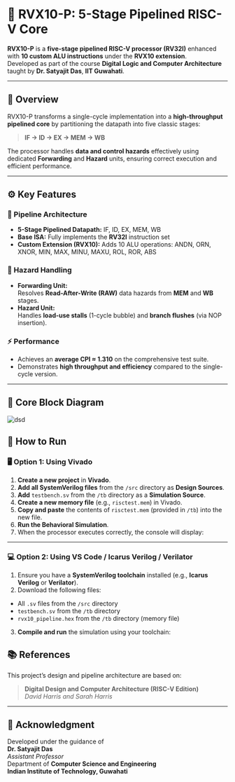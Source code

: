 # 🧠 RVX10-P: 5-Stage Pipelined RISC-V Core

**RVX10-P** is a **five-stage pipelined RISC-V processor (RV32I)** enhanced with **10 custom ALU instructions** under the **RVX10 extension**.  
Developed as part of the course **Digital Logic and Computer Architecture** taught by **Dr. Satyajit Das**, **IIT Guwahati**.

---

## 🚀 Overview

RVX10-P transforms a single-cycle implementation into a **high-throughput pipelined core** by partitioning the datapath into five classic stages:

> **IF → ID → EX → MEM → WB**

The processor handles **data and control hazards** effectively using dedicated **Forwarding** and **Hazard** units, ensuring correct execution and efficient performance.

---

## ⚙️ Key Features

### 🧩 Pipeline Architecture
- **5-Stage Pipelined Datapath:** IF, ID, EX, MEM, WB
- **Base ISA:** Fully implements the **RV32I** instruction set
- **Custom Extension (RVX10):** Adds 10 ALU operations:
ANDN, ORN, XNOR, MIN, MAX, MINU, MAXU, ROL, ROR, ABS

### 🔁 Hazard Handling
- **Forwarding Unit:**  
Resolves **Read-After-Write (RAW)** data hazards from **MEM** and **WB** stages.
- **Hazard Unit:**  
Handles **load-use stalls** (1-cycle bubble) and **branch flushes** (via NOP insertion).

### ⚡ Performance
- Achieves an **average CPI ≈ 1.310** on the comprehensive test suite.
- Demonstrates **high throughput and efficiency** compared to the single-cycle version.

---

## 🧱 Core Block Diagram
![dsd](https://github.com/user-attachments/assets/0296251d-c06e-440d-a48d-3899437b4aa2)


## 🧪 How to Run

### 🖥️ Option 1: Using Vivado

1. **Create a new project** in **Vivado**.  
2. **Add all SystemVerilog files** from the `/src` directory as **Design Sources**.  
3. **Add** `testbench.sv` from the `/tb` directory as a **Simulation Source**.  
4. **Create a new memory file** (e.g., `risctest.mem`) in Vivado.  
5. **Copy and paste** the contents of `risctest.mem` (provided in `/tb`) into the new file.  
6. **Run the Behavioral Simulation**.  
7. When the processor executes correctly, the console will display:



---

### 💻 Option 2: Using VS Code / Icarus Verilog / Verilator

1. Ensure you have a **SystemVerilog toolchain** installed (e.g., **Icarus Verilog** or **Verilator**).  
2. Download the following files:
- All `.sv` files from the `/src` directory  
- `testbench.sv` from the `/tb` directory  
- `rvx10_pipeline.hex` from the `/tb` directory (memory file)
3. **Compile and run** the simulation using your toolchain:



## 📚 References

This project’s design and pipeline architecture are based on:

> **Digital Design and Computer Architecture (RISC-V Edition)**  
> *David Harris and Sarah Harris*

---

## 🏫 Acknowledgment

Developed under the guidance of  
**Dr. Satyajit Das**  
*Assistant Professor*  
Department of **Computer Science and Engineering**  
**Indian Institute of Technology, Guwahati**

